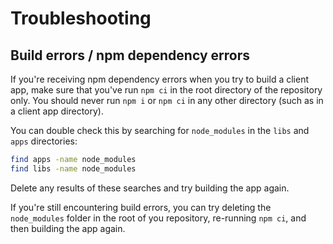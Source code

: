 # Troubleshooting

## Build errors / npm dependency errors

If you're receiving npm dependency errors when you try to build a client app, make sure that you've run `npm ci` in the root directory of the repository only. You should never run `npm i` or `npm ci` in any other directory (such as in a client app directory).

You can double check this by searching for `node_modules` in the `libs` and `apps` directories:

```bash
find apps -name node_modules
find libs -name node_modules
```

Delete any results of these searches and try building the app again.

If you're still encountering build errors, you can try deleting the `node_modules` folder in the root of you repository, re-running `npm ci`, and then building the app again.

